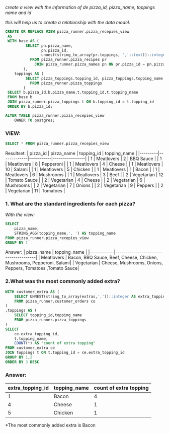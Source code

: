 *create a view with the information of de pizza_id, pizza_name, toppings name and id*

*this will help us to create a relationship with the data model.*
````sql
CREATE OR REPLACE VIEW pizza_runner.pizza_recepies_view
 AS
 WITH base AS (
         SELECT pn.pizza_name,
            	pn.pizza_id,
            	unnest(string_to_array(pr.toppings, ','::text))::integer AS topping_id
           FROM pizza_runner.pizza_recipes pr
             JOIN pizza_runner.pizza_names pn ON pr.pizza_id = pn.pizza_id
        ), 
	toppings AS (
         SELECT pizza_toppings.topping_id, pizza_toppings.topping_name
           FROM pizza_runner.pizza_toppings
        )
 SELECT b.pizza_id,b.pizza_name,t.topping_id,t.topping_name
 FROM base b
 JOIN pizza_runner.pizza_toppings t ON b.topping_id = t.topping_id
 ORDER BY b.pizza_id;

ALTER TABLE pizza_runner.pizza_recepies_view
    OWNER TO postgres;
````
### VIEW: 
````SQL
SELECT * FROM pizza_runner.pizza_recepies_view
````
Resultset: 
| pizza_id | pizza_name  | topping_id | topping_name   |
|---------|-------------|-----------|----------------|
| 1       | Meatlovers  | 2         | BBQ Sauce      |
| 1       | Meatlovers  | 8         | Pepperoni      |
| 1       | Meatlovers  | 4         | Cheese         |
| 1       | Meatlovers  | 10        | Salami         |
| 1       | Meatlovers  | 5         | Chicken        |
| 1       | Meatlovers  | 1         | Bacon          |
| 1       | Meatlovers  | 6         | Mushrooms      |
| 1       | Meatlovers  | 3         | Beef           |
| 2       | Vegetarian | 12        | Tomato Sauce   |
| 2       | Vegetarian | 4         | Cheese         |
| 2       | Vegetarian | 6         | Mushrooms      |
| 2       | Vegetarian | 7         | Onions         |
| 2       | Vegetarian | 9         | Peppers        |
| 2       | Vegetarian | 11        | Tomatoes       |

### 1. What are the standard ingredients for each pizza?

*With the view:*
````sql
SELECT 
	pizza_name,
	STRING_AGG(topping_name,', ') AS topping_name
FROM pizza_runner.pizza_recepies_view
GROUP BY 1
````


Answer: 
| pizza_name |             topping_name              |
|------------|--------------------------------------|
| Meatlovers  | Bacon, BBQ Sauce, Beef, Cheese, Chicken, Mushrooms, Pepperoni, Salami|
| Vegetarian | Cheese, Mushrooms, Onions, Peppers, Tomatoes ,Tomato Sauce|

### 2.What was the most commonly added extra?

````sql
WITH customer_extra AS (
	SELECT UNNEST(string_to_array(extras,','))::integer AS extra_topping_id
	FROM pizza_runner.customer_orders co
)
,toppings AS (
	SELECT topping_id,topping_name
	FROM pizza_runner.pizza_toppings
)
SELECT
	ce.extra_topping_id,
	t.topping_name, 
	COUNT(*) AS "count of extra topping"
FROM customer_extra ce
JOIN toppings t ON t.topping_id = ce.extra_topping_id
GROUP BY 1,2
ORDER BY 3 DESC
````
### Answer:
| extra_topping_id | topping_name | count of extra topping |
|-----------------|--------------|-----------------------|
| 1               | Bacon        | 4                     |
| 4               | Cheese       | 1                     |
| 5               | Chicken      | 1                     |

*The most commonly added extra is Bacon

